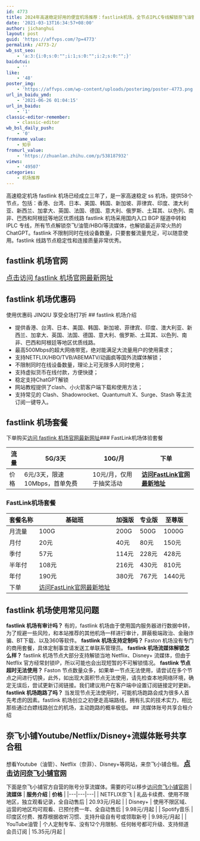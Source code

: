 ```yaml
---
id: 4773
title: 2024年高速稳定好用的便宜机场推荐：fastlink机场，全节点IPLC专线解锁奈飞油管流媒体/ChatGPT解锁
date: '2021-03-13T16:34:57+08:00'
author: jichanghui
layout: post
guid: 'https://affvps.com/?p=4773'
permalink: /4773-2/
wb_sst_seo:
    - 'a:3:{i:0;s:0:"";i:1;s:0:"";i:2;s:0:"";}'
baidutui:
    - ''
like:
    - '48'
poster_img:
    - 'https://affvps.com/wp-content/uploads/posterimg/poster-4773.png'
url_in_baidu_ymd:
    - '2021-06-26 01:04:15'
url_in_baidu:
    - '1'
classic-editor-remember:
    - classic-editor
wb_bsl_daily_push:
    - '0'
fromname_value:
    - 知乎
fromurl_value:
    - 'https://zhuanlan.zhihu.com/p/538187932'
views:
    - '49507'
categories:
    - 机场推荐
---
```


高速稳定机场 fastlink 机场已经成立三年了，是一家高速稳定 ss 机场，提供58个节点，包括：香港、台湾、日本、美国、韩国、新加坡、菲律宾、印度、澳大利亚、新西兰、加拿大、英国、法国、德国、意大利、俄罗斯、土耳其、以色列、南非、巴西和阿根廷等地区优质线路 fastlink 机场采用国内入口 BGP 隧道中转和 IPLC 专线，所有节点解锁奈飞/油管/HBO/等流媒体，也解锁最近非常火热的ChatGPT。fastlink 不限制同时在线设备数量，只要套餐流量充足，可以随意使用。fastlink 线路节点稳定性和连接质量非常优秀。

## <span id="Faston_ji_chang_you_hui_ma">fastlink 机场官网</span>

[<span style="font-size: 18px;">点击访问 fastlink 机场官网最新网址</span>](https://affvps.com/fastlink)

## <span id="Faston_ji_chang_you_hui_ma">fastlink 机场优惠码</span>

 使用优惠码 JINQIU 享受全场打7折 ## <span id="Faston_ji_chang_jie_shao">fastlink 机场介绍</span>

- 提供香港、台湾、日本、美国、韩国、新加坡、菲律宾、印度、澳大利亚、新西兰、加拿大、英国、法国、德国、意大利、俄罗斯、土耳其、以色列、南非、巴西和阿根廷等地区优质线路。
- 最高500Mbps的超大网络带宽，绝对能满足大流量用户的使用需求；
- 支持NETFLIX/HBO/TVB/ABEMATV/动画疯等国外流媒体解锁；
- 不限制同时在线设备数量，理论上可无限多人同时使用；
- 支持虚拟货币在线付款，方便快捷；
- 稳定支持ChatGPT解锁
- 网站教程提供了clash、小火箭客户端下载和使用方法；
- 支持常见的 Clash、Shadowrocket、Quantumult X、Surge、Stash 等主流订阅一键导入。
 
## <span id="Faston_ji_chang_tao_can">fastlink 机场套餐</span>

 下单购买[访问 fastlink 机场官网最新网址](https://affvps.com/fastlink)### FastLink机场体验套餐

 | 流量 | 5G/3天 | 10G/月 | 下单 |
|---|---|---|---|
| 价格 | 6元/3天，限速10Mbps，首单免费 | 10元/月，仅用于抽奖活动 | **[访问FastLink官网最新地址](https://affvps.com/fastlink)** |

### FastLink机场套餐

 | 套餐名称 | 基础班 | 加强版 | 专业版 | 至尊版 |
|---|---|---|---|---|
| 月流量 | 100G | 200G | 500G | 1000G |
| 月付 | 20元 | 40元 | 80元 | 150元 |
| 季付 | 57元 | 114元 | 228元 | 428元 |
| 半年付 | 108元 | 216元 | 430元 | 810元 |
| 年付 | 190元 | 380元 | 767元 | 1440元 |
| 下单 | [访问FastLink官网最新地址](https://affvps.com/fastlink) |

## fastlink 机场使用常见问题

 **fastlink 机场有审计吗？** 有的，fastlink 机场由于使用国内服务器进行数据中转，为了规避一些风险，和本站推荐的其他机场一样进行审计，屏蔽极端政治、金融诈骗、BT下载、以及360等软件。 **fastlink 机场支持定制吗？** Faston 机场没有专门的商用套餐，具体定制事宜请发送工单联系管理员。 **fastlink 机场流媒体解锁怎么样？** fastlink 机场节点大部分支持解锁当地 Netflix、Disney+ 流媒体，但由于 Netflix 官方经常封锁IP，所以可能也会出现短暂的不可解锁情况。 **fastlink 节点超时无法使用？** Faston 节点数量众多，如果单一节点无法使用，请尝试在多个节点之间进行切换，此外，如出现大面积节点无法使用，请先检查本地网络环境，确定无误后，尝试更新订阅链接。我们建议用户在客户端中设置订阅链接定时更新。 **fastlink 机场跑路了吗？** 当发现节点无法使用时，可能机场跑路会成为很多人首先考虑的因素。fastlink 机场创立之初便走高端路线，拥有扎实的技术实力，相比那些通过白嫖线路创立的机场，主动跑路的概率极低。 ## 流媒体账号共享合租介绍

## 奈飞小铺Youtube/Netflix/Disney+流媒体账号共享合租

 想看Youtube（油管）、Netflix（奈菲）、Disney+等网站，来奈飞小铺合租。 <span style="font-size: 18px;">**[点击访问奈飞小铺官网](https://affvps.com/naifeixiaopu)**</span>

 下面是奈飞小铺官方自营的账号分享流媒体。需要的可以移步[访问奈飞小铺官网](https://affvps.com/naifeixiaopu) | **流媒体** | **服务介绍** | **价格** |
|---|---|---|
| NETFLIX奈飞 | 礼品卡续费、使用不限地区，独立观看记录，全自动售后 | 20.93元/月起 |
| Disney+ | 使用不限区域、运营的地区均可观看、已预付费一年、全自动售后 | 9.98元/月起 |
| Spotify音乐 | 印度区付费、推荐根据收听习惯、支持升级自有号或领取新号 | 9.98元/月起 |
| YouTube油管 | 个人定制专车、没有12个月限制、任何帐号都可升级、支持频道会员订阅 | 15.35元/月起 |